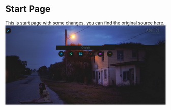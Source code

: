 # Start Page

This is start page with some changes, you can find the original source [here](https://github.com/TacoAnon/Homepages).
![](img/1.png)
